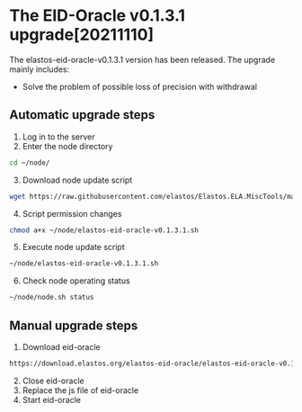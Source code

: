 # The EID-Oracle v0.1.3.1 upgrade[20211110]

The elastos-eid-oracle-v0.1.3.1 version has been released. The upgrade mainly includes:
- Solve the problem of possible loss of precision with withdrawal 

## Automatic upgrade steps

1. Log in to the server
2. Enter the node directory

```bash
cd ~/node/
```

3. Download node update script

```bash
wget https://raw.githubusercontent.com/elastos/Elastos.ELA.MiscTools/master/upgrade/eid-oracle/elastos-eid-oracle-v0.1.3.1.sh
```

4. Script permission changes

```bash
chmod a+x ~/node/elastos-eid-oracle-v0.1.3.1.sh
```

5. Execute node update script

```bash
~/node/elastos-eid-oracle-v0.1.3.1.sh
```

6. Check node operating status

```bash
~/node/node.sh status
```

## Manual upgrade steps

1. Download eid-oracle

```bash
https://download.elastos.org/elastos-eid-oracle/elastos-eid-oracle-v0.1.3.1
```

2. Close eid-oracle
3. Replace the js file of eid-oracle
4. Start eid-oracle